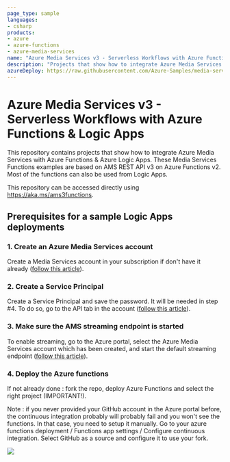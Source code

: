 ```yaml
---
page_type: sample
languages:
- csharp
products:
- azure
- azure-functions
- azure-media-services
name: "Azure Media Services v3 - Serverless Workflows with Azure Functions and Logic Apps"
description: "Projects that show how to integrate Azure Media Services with Azure Functions and Azure Logic Apps."
azureDeploy: https://raw.githubusercontent.com/Azure-Samples/media-services-v3-dotnet-core-functions-integration/master/azuredeploy.json
---
```


# Azure Media Services v3 - Serverless Workflows with Azure Functions & Logic Apps 
This repository contains projects that show how to integrate Azure Media Services with Azure Functions & Azure Logic Apps.
These Media Services Functions examples are based on AMS REST API v3 on Azure Functions v2. Most of the functions can also be used from Logic Apps.

This repository can be accessed directly using https://aka.ms/ams3functions.

## Prerequisites for a sample Logic Apps deployments

### 1. Create an Azure Media Services account

Create a Media Services account in your subscription if don't have it already ([follow this article](https://docs.microsoft.com/en-us/azure/media-services/previous/media-services-portal-create-account)).

### 2. Create a Service Principal

Create a Service Principal and save the password. It will be needed in step #4. To do so, go to the API tab in the account ([follow this article](https://docs.microsoft.com/en-us/azure/media-services/media-services-portal-get-started-with-aad#service-principal-authentication)).

### 3. Make sure the AMS streaming endpoint is started

To enable streaming, go to the Azure portal, select the Azure Media Services account which has been created, and start the default streaming endpoint ([follow this article](https://docs.microsoft.com/en-us/azure/media-services/previous/media-services-portal-vod-get-started#start-the-streaming-endpoint)).

### 4. Deploy the Azure functions

If not already done : fork the repo, deploy Azure Functions and select the right project (IMPORTANT!).

Note : if you never provided your GitHub account in the Azure portal before, the continuous integration probably will probably fail and you won't see the functions. In that case, you need to setup it manually. Go to your azure functions deployment / Functions app settings / Configure continuous integration. Select GitHub as a source and configure it to use your fork.

<a href="https://portal.azure.com/#create/Microsoft.Template/uri/https%3A%2F%2Fraw.githubusercontent.com%2FAzure-Samples%2Fmedia-services-v3-dotnet-core-functions-integration%2Fmaster%2Fazuredeploy.json" target="_blank"><img src="http://azuredeploy.net/deploybutton.png"/></a>
